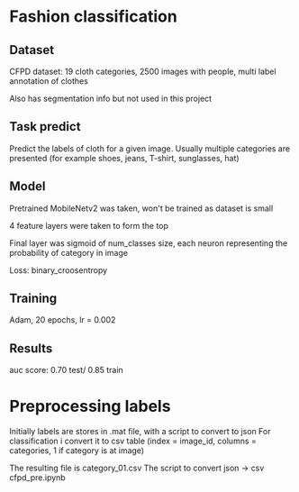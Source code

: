 # Fashion classification

## Dataset
CFPD dataset: 19 cloth categories, 2500 images with people, multi label annotation of clothes

Also has segmentation info but not used in this project

## Task predict

Predict the labels of cloth for a given image. Usually multiple categories are presented (for example shoes, jeans, T-shirt, sunglasses, hat)


## Model

Pretrained MobileNetv2 was taken, won't be trained as dataset is small

4 feature layers were taken to form the top

Final layer was sigmoid of num_classes size, each neuron representing the probability of category in image

Loss: binary_croosentropy 

## Training

Adam, 20 epochs, lr = 0.002

## Results

auc score: 0.70 test/ 0.85 train

# Preprocessing labels

Initially labels are stores in .mat file, with a script to convert to json
For classification i convert it to csv table (index = image_id, columns = categories, 1 if category is at image)

The resulting file is category_01.csv
The script to convert json -> csv cfpd_pre.ipynb
